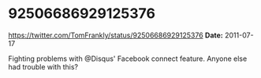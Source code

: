 # 92506686929125376
https://twitter.com/TomFrankly/status/92506686929125376
**Date:** 2011-07-17

Fighting problems with @Disqus' Facebook connect feature. Anyone else had trouble with this?
